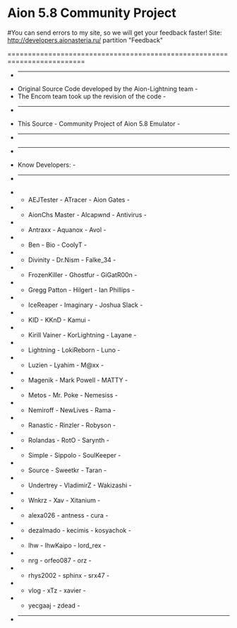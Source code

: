 # Aion 5.8 Community Project

#You can send errors to my site, so we will get your feedback faster!
Site: http://developers.aionasteria.ru/ partition "Feedback"

=========================================================================

* - - - - - - - - - - - - - - - - - - - - - - - - - - - - - - - - - - - -
* Original Source Code developed by the Aion-Lightning team				      -
* The Encom team took up the revision of the code						            -
* - - - - - - - - - - - - - - - - - - - - - - - - - - - - - - - - - - - -
* This Source - Community Project of Aion 5.8 Emulator					        -
* - - - - - - - - - - - - - - - - - - - - - - - - - - - - - - - - - - - -
* - - - - - - - - - - - - - - - - - - - - - - - - - - - - - - - - - - - -
* Know Developers:														                          -
* - - - - - - - - - - - - - - - - - - - - - - - - - - - - - - - - - - - -
* - AEJTester				    - ATracer				    - Aion Gates		            -
* - AionChs Master			- Alcapwnd				  - Antivirus			            -
* - Antraxx					    - Aquanox				    - Avol				              -
* - Ben						      - Bio					      - CoolyT			              -
* - Divinity				    - Dr.Nism				    - Falke_34			            -
* - FrozenKiller			  - Ghostfur				  - GiGatR00n			            -
* - Gregg Patton			  - Hilgert				    - Ian Phillips		          -
* - IceReaper				    - Imaginary				  - Joshua Slack		          -
* - KID						      - KKnD					    - Kamui				              -
* - Kirill Vainer			  - KorLightning		  - Layane			              -
* - Lightning				    - LokiReborn			  - Luno				              -
* - Luzien					    - Lyahim				    - M@xx				              -
* - Magenik					    - Mark Powell			  - MATTY				              -
* - Metos					      - Mr. Poke				  - Nemesiss			            -
* - Nemiroff				    - NewLives				  - Rama				              -
* - Ranastic				    - Rinzler				    - Robyson			              -
* - Rolandas				    - RotO					    - Sarynth			              -
* - Simple					    - Sippolo				    - SoulKeeper		            -
* - Source	 				    - Sweetkr				    - Taran				              -
* - Undertrey				    - VladimirZ				  - Wakizashi			            -
* - Wnkrz					      - Xav					      - Xitanium			            -
* - alexa026				    - antness				    - cura				              -
* - dezalmado				    - kecimis				    - kosyachok			            -
* - lhw						      - lhwKaipo				  - lord_rex			            -
* - nrg						      - orfeo087				  - orz				                -
* - rhys2002				    - sphinx				    - srx47				              -
* - vlog					      - xTz					      - xavier			              -
* - yecgaaj					    - zdead										                      -
* - - - - - - - - - - - - - - - - - - - - - - - - - - - - - - - - - - - -
